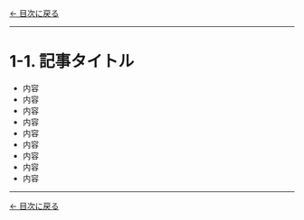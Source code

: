 [← 目次に戻る](../README.md)

---

# 1-1. 記事タイトル

* 内容
* 内容
* 内容
* 内容
* 内容
* 内容
* 内容
* 内容
* 内容


---

[← 目次に戻る](../README.md)
